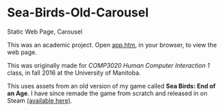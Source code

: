 # Sea-Birds-Old-Carousel
Static Web Page, Carousel

This was an academic project. Open [app.htm](app.htm), in your browser, to view the web page.

This was originally made for *COMP3020 Human Computer Interaction 1* class, in fall 2016 at the University of Manitoba.

This uses assets from an old version of my game called **Sea Birds: End of an Age**. I have since remade the game from scratch and released in on Steam [(available here)](https://store.steampowered.com/app/977310/Sea_Birds_End_of_an_Age).
